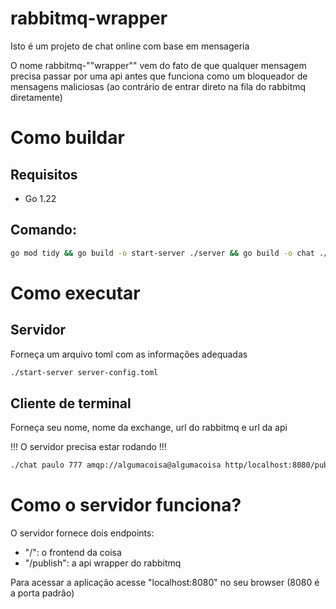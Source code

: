 # rabbitmq-wrapper
Isto é um projeto de chat online com base em mensageria

O nome rabbitmq-""wrapper"" vem do fato de que qualquer mensagem precisa
passar por uma api antes que funciona como um bloqueador de mensagens maliciosas
(ao contrário de entrar direto na fila do rabbitmq diretamente)

# Como buildar
## Requisitos
- Go 1.22
## Comando:
```sh
go mod tidy && go build -o start-server ./server && go build -o chat ./tui-client
```

# Como executar
## Servidor
Forneça um arquivo toml com as informações adequadas
```sh
./start-server server-config.toml
```
## Cliente de terminal
Forneça seu nome, nome da exchange, url do rabbitmq e url da api

!!! O servidor precisa estar rodando !!!
```sh
./chat paulo 777 amqp://algumacoisa@algumacoisa http/localhost:8080/publish
```

# Como o servidor funciona?
O servidor fornece dois endpoints:
- "/": o frontend da coisa
- "/publish": a api wrapper do rabbitmq

Para acessar a aplicação acesse "localhost:8080" no seu browser (8080 é a porta padrão)

